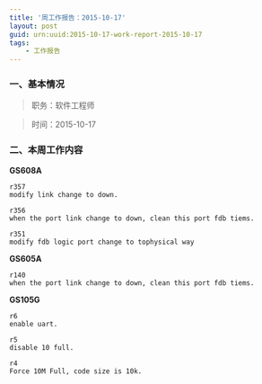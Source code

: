 ```yaml
---
title: '周工作报告：2015-10-17'
layout: post
guid: urn:uuid:2015-10-17-work-report-2015-10-17
tags:
    - 工作报告
---
```


### 一、基本情况

> 职务：软件工程师

> 时间：2015-10-17

### 二、本周工作内容

**GS608A**

	r357
	modify link change to down.

	r356
	when the port link change to down, clean this port fdb tiems.

	r351
	modify fdb logic port change to tophysical way

**GS605A**

	r140
	when the port link change to down, clean this port fdb tiems.

**GS105G**

	r6
	enable uart.

	r5
	disable 10 full.

	r4
	Force 10M Full, code size is 10k.
